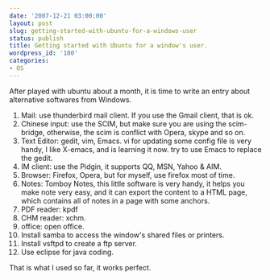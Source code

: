 ```yaml
---
date: '2007-12-21 03:00:00'
layout: post
slug: getting-started-with-ubuntu-for-a-windows-user
status: publish
title: Getting started with Ubuntu for a window's user.
wordpress_id: '180'
categories:
- OS
---
```


After played with ubuntu about a month, it is time to write an entry about alternative softwares from Windows.
1. Mail: use thunderbird mail client. If you use the Gmail client, that is ok.
2. Chinese input: use the SCIM, but make sure you are using the scim-bridge, otherwise, the scim is conflict with Opera, skype and so on.
3. Text Editor: gedit, vim, Emacs. vi for updating some config file is very handy, I like X-emacs, and is learning it now. try to use Emacs to replace the gedit.
4. IM client: use the Pidgin, it supports QQ, MSN, Yahoo & AIM.
5. Browser: Firefox, Opera, but for myself, use firefox most of time.
6. Notes: Tomboy Notes, this little software is very handy, it helps you make note very easy, and it can export the content to a HTML page, which contains all of notes in a page with some anchors.
7. PDF reader: kpdf
8. CHM reader: xchm.
9. office: open office.
10. Install samba to access the window's shared files or printers.
11. Install vsftpd to create a ftp server.
12. Use eclipse for java coding.

That is what I used so far, it works perfect.

